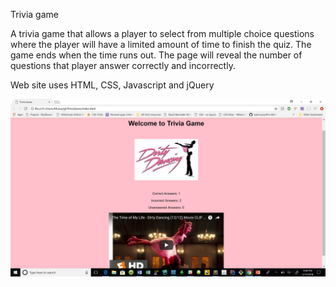 Trivia game

A trivia game that allows a player to select from multiple choice questions where the player will have a limited amount of time to finish the quiz.  The game ends when the time runs out. The page will reveal the number of questions that player answer correctly and incorrectly.

Web site uses HTML, CSS, Javascript and jQuery



![alt Trivia Game]( https://github.com/kokimussa/TriviaGame/blob/master/Trivia-game.png)
